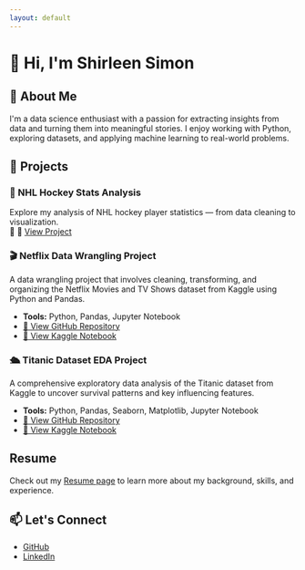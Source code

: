 ```yaml
---
layout: default
---
```


# 👋 Hi, I'm Shirleen Simon

## 🧠 About Me
I'm a data science enthusiast with a passion for extracting insights from data and turning them into meaningful stories. I enjoy working with Python, exploring datasets, and applying machine learning to real-world problems.

## 📂 Projects

### 🏒 NHL Hockey Stats Analysis
Explore my analysis of NHL hockey player statistics — from data cleaning to visualization.  
🔗 🔗 [View Project](./hockey_project/)

<!-- 🎬 Netflix Data Wrangling Project -->
<div class="project-card">
  <h3>🎬 Netflix Data Wrangling Project</h3>
  <p>
    A data wrangling project that involves cleaning, transforming, and organizing the Netflix Movies and TV Shows dataset from Kaggle using Python and Pandas.
  </p>
  <ul>
    <li><strong>Tools:</strong> Python, Pandas, Jupyter Notebook</li>
    <li><a href="https://github.com/shirleensimon/Data-wrangling-netflix-ssimon" target="_blank">📁 View GitHub Repository</a></li>
    <li><a href="https://www.kaggle.com/code/shirleensimon/netflix-shirleen" target="_blank">🔗 View Kaggle Notebook</a></li>
  </ul>
</div>

<!-- 🛳️ Titanic Dataset EDA Project -->
<div class="project-card">
  <h3>🛳️ Titanic Dataset EDA Project</h3>
  <p>
    A comprehensive exploratory data analysis of the Titanic dataset from Kaggle to uncover survival patterns and key influencing features.
  </p>
  <ul>
    <li><strong>Tools:</strong> Python, Pandas, Seaborn, Matplotlib, Jupyter Notebook</li>
    <li><a href="https://github.com/shirleensimon/Titanic-EDA-Shirleen" target="_blank">📁 View GitHub Repository</a></li>
    <li><a href="https://www.kaggle.com/code/shirleensimon/titanic-dataset-eda-project-shirleen" target="_blank">🔗 View Kaggle Notebook</a></li>
  </ul>
</div>




## Resume

Check out my [Resume page](./resume.html) to learn more about my background, skills, and experience.





## 📫 Let's Connect
- [GitHub](https://github.com/shirleensimon)
- [LinkedIn](https://www.linkedin.com/in/shirleen-nanetia-simon-ab6808114)
